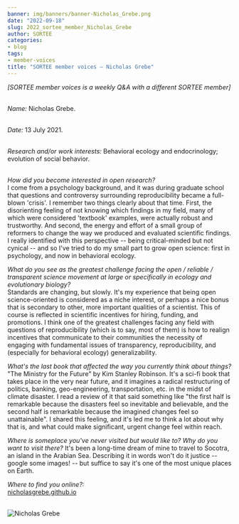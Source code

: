 ```yaml
---
banner: img/banners/banner-Nicholas_Grebe.png
date: "2022-09-18"
slug: 2022_sortee_member_Nicholas_Grebe
author: SORTEE
categories:
- blog
tags:
- member-voices
title: "SORTEE member voices – Nicholas Grebe" 
---
```



*[SORTEE member voices is a weekly Q&A with a different SORTEE member]*   
&nbsp;
&nbsp;

_Name:_ Nicholas Grebe.   
&nbsp;

_Date:_ 13 July 2021.   
&nbsp;

_Research and/or work interests:_ Behavioral ecology and endocrinology; evolution of social behavior.   
&nbsp;
&nbsp;

_How did you become interested in open research?_   
I come from a psychology background, and it was during graduate school that questions and controversy surrounding reproducibility became a full-blown 'crisis'. I remember two things clearly about that time. First, the disorienting feeling of not knowing which findings in my field, many of which were considered 'textbook' examples, were actually robust and trustworthy. And second, the energy and effort of a small group of reformers to change the way we produced and evaluated scientific findings. I really identified with this perspective -- being critical-minded but not cynical -- and so I've tried to do my small part to grow open science: first in psychology, and now in behavioral ecology.
&nbsp;
&nbsp;

_What do you see as the greatest challenge facing the open / reliable / transparent science movement at large or specifically in ecology and evolutionary biology?_   
Standards are changing, but slowly. It's my experience that being open science-oriented is considered as a niche interest, or perhaps a nice bonus that is secondary to other, more important qualities of a scientist. This of course is reflected in scientific incentives for hiring, funding, and promotions. I think one of the greatest challenges facing any field with questions of reproducibility (which is to say, most of them) is how to realign incentives that communicate to their communities the necessity of engaging with fundamental issues of transparency, reproducibility, and (especially for behavioral ecology) generalizability.
&nbsp;
&nbsp;

_What's the last book that affected the way you currently think about things?_   
"The Ministry for the Future" by Kim Stanley Robinson. It's a sci-fi book that takes place in the very near future, and it imagines a radical restructuring of politics, banking, geo-engineering, transportation, etc. in the midst of climate disaster. I read a review of it that said something like "the first half is remarkable because the disasters feel so inevitable and believable, and the second half is remarkable because the imagined changes feel so unattainable". I shared this feeling, and it's led me to think a lot about why that is, and what could make significant, urgent change feel within reach.
&nbsp;
&nbsp;

_Where is someplace you've never visited but would like to? Why do you want to visit there?_
It's been a long-time dream of mine to travel to Socotra, an island in the Arabian Sea. Describing it in words won't do it justice -- google some images! -- but suffice to say it's one of the most unique places on Earth.
&nbsp;
&nbsp;

_Where to find you online?:_   
[nicholasgrebe.github.io](https://nicholasgrebe.netlify.app)   
&nbsp;
&nbsp;


![Nicholas Grebe](/blog/images/Nicholas_Grebe.png)    
&nbsp;